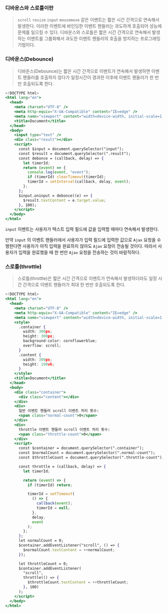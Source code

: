 ### 디바운스와 스로틀이란

> `scroll` `resize` `input` `mousemove` 같은 이벤트는 짧은 시간 간격으로 연속해서 발생한다.
> 이러한 이벤트에 바인딩한 이벤트 핸들러는 과도하게 호출되어 성능에 문제를 일으킬 수 있다.
> 디바운스와 스로틀은 짧은 시간 간격으로 연속해서 발생하는 이벤트를 그룹화해서 과도한 이벤트 핸들러의 호출을 방지하는 프로그래밍 기법이다.

### 디바운스(Debounce)

> 디바운스(Debounce)는 짧은 시간 간격으로 이벤트가 연속해서 발생하면 이벤트 핸들러를 호출하지 않다가 일정시간이 경과한 이후에 이벤트 핸들러가 한 번만 호출되도록 한다.

```jsx
<!DOCTYPE html>
<html lang="en">
  <head>
    <meta charset="UTF-8" />
    <meta http-equiv="X-UA-Compatible" content="IE=edge" />
    <meta name="viewport" content="width=device-width, initial-scale=1.0" />
    <title>Document</title>
  </head>
  <body>
    <input type="text" />
    <div class="result"></div>
    <script>
      const $input = document.querySelector("input");
      const $result = document.querySelector(".result");
      const debonce = (callback, delay) => {
        let timerId;
        return (event) => {
          console.log(event, "event");
          if (timerId) clearTimeout(timerId);
          timerId = setInterval(callback, delay, event);
        };
      };
      $input.oninput = debonce((e) => {
        $result.textContent = e.target.value;
      }, 100);
    </script>
  </body>
</html>
```

`input` 이벤트는 사용자가 텍스트 입력 필드에 값을 입력할 때마다 연속해서 발생한다.

만약 `input` 의 이벤트 핸들러에서 사용자가 입력 필드에 입력한 값으로 `Ajax` 요청을 수행한다면 사용자가 아직 입력을 완료하지 않아도 `Ajax` 요청이 전송될 것이다. 따라서 사용자가 입력을 완료했을 때 한 번만
`Ajax` 요청을 전송하는 것이 바람직하다.

### 스로틀(throttle)

> 스로틀(throttle)은 짧은 시간 간격으로 이벤트가 연속해서 발생하더라도 일정 시간 간격으로
> 이벤트 핸들러가 최대 한 번만 호출되도록 한다.

```jsx
<!DOCTYPE html>
<html lang="en">
  <head>
    <meta charset="UTF-8" />
    <meta http-equiv="X-UA-Compatible" content="IE=edge" />
    <meta name="viewport" content="width=device-width, initial-scale=1.0" />
    <style>
      .container {
        width: 300px;
        height: 300px;
        background-color: cornflowerblue;
        overflow: scroll;
      }
      .content {
        width: 300px;
        height: 100vh;
      }
    </style>
    <title>Document</title>
  </head>
  <body>
    <div class="container">
      <div class="content"></div>
    </div>
    <div>
      일반 이벤트 핸들러 scroll 이벤트 처리 횟수:
      <span class="normal-count">0</span>
    </div>
    <div>
      throttle 이벤트 핸들러 scroll 이벤트 처리 횟수:
      <span class="throttle-count">0</span>
    </div>
    <script>
      const $container = document.querySelector(".container");
      const $normalCount = document.querySelector(".normal-count");
      const $throttleCount = document.querySelector(".throttle-count");

      const throttle = (callback, delay) => {
        let timerId;

        return (event) => {
          if (timerId) return;

          timerId = setTimeout(
            () => {
              callback(event);
              timerId = null;
            },
            delay,
            event
          );
        };
      };
      let normalCount = 0;
      $container.addEventListener("scroll", () => {
        $normalCount.textContent = ++normalCount;
      });

      let throttleCount = 0;
      $container.addEventListener(
        "scroll",
        throttle(() => {
          $throttleCount.textContent = ++throttleCount;
        }, 100)
      );
    </script>
  </body>
</html>
```
